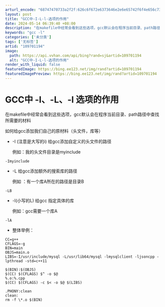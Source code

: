 ```yaml
---
arturl_encode: "68747470733a2f2f:626c6f672e6373646e2e6e65742f6f4e656c736f6e3132332f:61727469636c652f64657461696c732f313039373031313934"
layout: post
title: "GCC中-I-L-l-选项的作用"
date: 2024-05-14 06:39:40 +08:00
description: "在makefile中经常会看到这些选项，gcc默认会在程序当前目录、path路径中查找所需要的材料如"
keywords: "gcc -l"
categories: ['未分类']
tags: ['无标签']
artid: "109701194"
image:
  path: https://api.vvhan.com/api/bing?rand=sj&artid=109701194
  alt: "GCC中-I-L-l-选项的作用"
render_with_liquid: false
featuredImage: https://bing.ee123.net/img/rand?artid=109701194
featuredImagePreview: https://bing.ee123.net/img/rand?artid=109701194
---
```


# GCC中 -I、-L、-l 选项的作用

在makefile中经常会看到这些选项，gcc默认会在程序当前目录、path路径中查找所需要的材料
  
如何给gcc添加我们自己的原材料（头文件，库等）

* -I (注意是大写的i) 给gcc添加自定义的头文件的路径
    
  例如：我的头文件目录是myinclude

```
-Imyinclude

```

* -L 给gcc添加额外的搜索库的路径
    
  例如 ：有一个库A所在的路径是目录B

```
-LB

```

* -l(小写的L) 给gcc 指定具体的库
    
  例如：gcc需要一个库A

```
-lA

```

* 整体举例：

```
CC=g++
CFLAGS=-g
BIN=main
OBJS=main.o
LIBS=-I/usr/include/mysql -L/usr/lib64/mysql -lmysqlclient -ljsoncpp -lpthread -std=c++11

$(BIN):$(OBJS)
$(CC) $(CFLAGS) $^ -o $@
%.o:%.cpp
$(CC) $(CFLAGS) -c $< -o $@ $(LIBS)

.PHONY:clean
clean:
rm -f \*.o $(BIN)
```